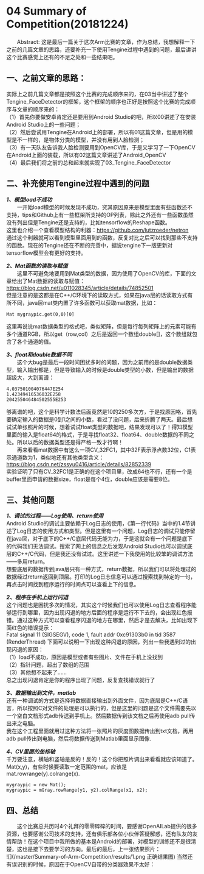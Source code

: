 04 Summary of Competition(20181224)
===

&emsp;&emsp;Abstract: 这是最后一篇关于这次Arm比赛的文章，作为总结，我想解释一下之前的几篇文章的思路，还要补充一下使用Tengine过程中遇到的问题，最后讲讲这个比赛感觉上还有的不足之处和一些结果吧。<br>

一、之前文章的思路：
---

实际上之前几篇文章都是按照这个比赛的完成顺序来的，在03当中讲述了整个Tengine_FaceDetector的框架，这个框架的顺序也正好是按照这个比赛的完成顺序与文章的顺序来的：<br>
（1）首先你要做安卓肯定还是要用到Android Studio的吧，所以00讲述了在安装Android Studio上的一些问题；<br>
（2）然后尝试用Tengine在Android上的部署，所以有01这篇文章，但是用的模型是不一样的，是物体分类的模型，并没有用到人脸检测；<br>
（3）有一天队友告诉我人脸检测要用到OpenCV库，于是又学习了一下OpenCV在Android上面的装载，所以有02这篇文章讲述了Android_OpenCV<br>
（4）最后我们将之前的总和起来就实现了03_Tengine_FaceDetector<br>

二、补充使用Tengine过程中遇到的问题
---

***1、模型load不成功***<br>
&emsp;&emsp;一开始load模型的时候发现不成功，究其原因原来是模型里面有些函数还不支持，tips和Github上有一些框架所支持的OP列表，除此之外还有一些函数虽然没有列出但是Tengine还是支持的，比如tensorflow的Reshape函数。<br>
这里也介绍一个查看模型结构的利器：https://github.com/lutzroeder/netron<br>
通过这个利器就可以看到模型里面用到的函数，反复对比之后可以找到那些不支持的函数。现在的Tengine还在不断的完善中，据说tengine下一版更新对tensorflow模型会有更好的支持。<br>

***2、Mat函数的读取与赋值***<br>
&emsp;&emsp;这里不可避免地要用到Mat类型的数据，因为使用了OpenCV的库，下面的文章给出了Mat数据的读取与赋值：<br>
https://blog.csdn.net/u011028345/article/details/74852501<br>
但是注意的是这都是在C++/C环境下的读取方式，如果在java层的话读取方式有所不同，java层mat类内置了许多函数可以获取mat数据，比如：<br>
```
Mat mygraypic.get(0,0)[0]
```
这里再说说mat数据类型的格式吧，类似矩阵，但是每行每列矩阵上的元素可能有多个通道RGB，所以get（row,col）之后是返回一个数组double[]，这个数组就包含了各个通道的值。<br>

***3、float和double数据不同***<br>
&emsp;&emsp;这个大bug是最后一段时间困扰多时的问题，因为之前用的是double数据类型，输入输出都是，但是导致输入的时候是double类型的小数，但是输出的数据超级大，大到离谱：
```
4.037501004076447E254
1.42349416536032E258
204255046484502555E253
```
够离谱的吧，这个是科学计数法后面竟然是10的250多次方，于是找原因咯，首先要确定输入的数据是0到1之间的小数，看过了没问题，后来折腾了两天。最后想试试单张照片的时候，想着试试float类型的数据吧，结果发现可以了！得知模型里面的输入是float64的格式，于是寻找float32、float64、double数据的不同之处。所以以后的数据类型还是得严格一致才行啊！<br>
&emsp;&emsp;再来看看mat数据中有这么一项CV_32FC1，其中32F表示浮点数32位，C1表示通道数为1，类似地还有其他类型含义：<br>
https://blog.csdn.net/zssyu0416/article/details/82852339<br>
实验证明了只有CV_32FC1是正确的在这个项目里，改成64也不行，还有一个是buffer里面申请的数据size，float是每个4位，double应该是需要8位。<br>


三、其他问题
---

***1、调试的过程——Log使用、return使用***<br>
Android Studio的调试主要依赖于Log日志的使用，《第一行代码》当中的1.4节讲述了Log日志的使用方式和类型。但是这里有一个问题，Log日志的调试只能停留在java层，对于底下的C++/C底层代码无能为力，于是这就会有一个问题是底下的代码我们无法调试。搜索了网上的信息之后发现Android Studio也可以调试底层的C++/C代码，但是我还没有试过。这里讲述一下我使用的比较笨的调试方法——多用return。<br>
想要底层的数据传到java层只有一种方式，return数据，所以我们可以将处理过的数据经过return返回到顶层。打印的Log日志信息可以通过搜索找到特定的一句，再点击时间找到程序运行的时间点可以查看上下的信息。<br>

***2、程序在手机上运行闪退***<br>
这个问题也是困扰多次的情况，其实这个时候我们也可以使用Log日志查看程序能够运行到哪里，因为出现闪退的地方后面的程序是运行不下去的，会出现红色报错。通过这种方式可以查看程序闪退的地方在哪里，然后才是去解决，比如出现下面红色的错误提示：<br>
Fatal signal 11 (SIGSEGV), code 1, fault addr 0xc91303b0 in tid 3587 (RenderThread)
下面可以说明一下出现这种闪退的原因，列出一些我遇到过的出现闪退的原因：<br>
（1）load不成功，原因是模型或者有些图片、文件在手机上没找到<br>
（2）指针问题，超出了数组的范围<br>
（3）其他想不起来了......<br>
总之出现闪退肯定是你的程序出现了问题，反复查找错误就行了<br>

***3、数据输出到文件，matlab***<br>
还有一种调试的方式是选择将数据直接输出到外面文件，因为底层是C++/C语言，所以按照C对文件的处理是可以执行的，但是这里的问题是这个文件需要先以一个空白文档形式adb传送到手机上。然后数据传到该文档之后再使用adb pull传出来之电脑。<br>
我在这个工程里面就用过这种方法将一张照片的灰度图数据传出到txt文档，再用adb pull传出到电脑，然后将数据传送到Matlab里面显示图像.<br>

***4、CV里面的坐标轴***<br>
千万要注意，横轴和竖轴是反的！反的！这个你把照片调出来看看就应该知道了。Mat(x,y)，有些时候要读取一定范围的mat，应该是mat.rowrange(y).colrange(x).
```
mygraypic = new Mat();
mygraypic = mGray.rowRange(y1, y2).colRange(x1, x2);
```
四、总结
---

&emsp;&emsp;这个比赛总共历时4个礼拜的零零碎碎的时间，要感谢OpenAILab提供的很多资源，也要感谢公司技术的支持，还有俱乐部各位小伙伴答疑解惑，还有队友的友情帮助！在这个项目中我所做的基本是Android的部署，对模型的训练还不是很清楚，这也是接下去要学习的方向。最后的最后，上一张结果照片：<br>
![](/master/Summary-of-Arm-Competition/results/1.png 正确结果图)
当然还有误识别的时候，原因在于OpenCV自带的分类器效果不太好：<br>
